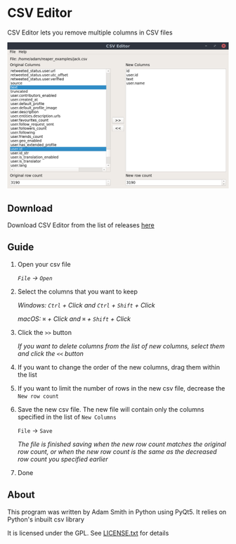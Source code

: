 # CSV Editor

CSV Editor lets you remove multiple columns in CSV files

![Screenshot](img/screenshot1.png)

## Download

Download CSV Editor from the list of releases [here](https://github.com/ScriptSmith/csveditor/releases)

## Guide

1. Open your csv file

   *`File` -> `Open`*

2. Select the columns that you want to keep

     *Windows: `Ctrl` + Click and `Ctrl` + `Shift` + Click*

     *macOS: `⌘` + Click and `⌘` + `Shift` + Click*

3. Click the `>>` button

   *If you want to delete columns from the list of new columns, select them and click the `<<` button*

4. If you want to change the order of the new columns, drag them within the list

5. If you want to limit the number of rows in the new csv file, decrease the `New row count`

6. Save the new csv file. The new file will contain only the columns specified in the list of `New Columns`

   `File` -> `Save`

   *The file is finished saving when the new row count matches the original row count, or when the new row count is the same as the decreased row count you specified earlier*

7. Done

## About

This program was written by Adam Smith in Python using PyQt5. It relies on Python's inbuilt csv library

It is licensed under the GPL. See [LICENSE.txt](LICENSE.txt) for details
